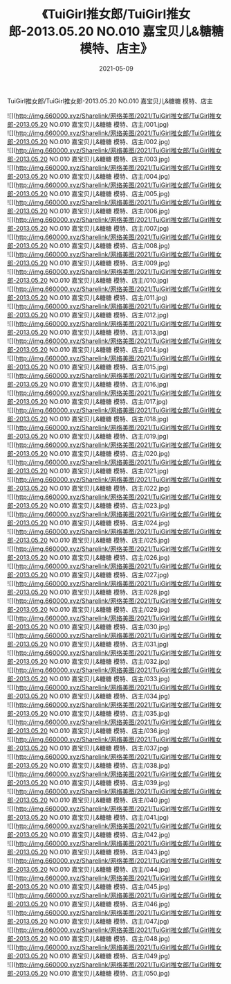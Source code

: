 ﻿---
layout: post
title:  《TuiGirl推女郎/TuiGirl推女郎-2013.05.20 NO.010 嘉宝贝儿&糖糖 模特、店主》
date:   2021-05-09
img: http://img.660000.xyz/Sharelink/网络美图/2021/TuiGirl推女郎/TuiGirl推女郎-2013.05.20 NO.010 嘉宝贝儿&糖糖 模特、店主/000.jpg
categories: [美女, 清纯, 唯美]
---

TuiGirl推女郎/TuiGirl推女郎-2013.05.20 NO.010 嘉宝贝儿&糖糖 模特、店主

 ![](http://img.660000.xyz/Sharelink/网络美图/2021/TuiGirl推女郎/TuiGirl推女郎-2013.05.20 NO.010 嘉宝贝儿&糖糖 模特、店主/001.jpg) <br>![](http://img.660000.xyz/Sharelink/网络美图/2021/TuiGirl推女郎/TuiGirl推女郎-2013.05.20 NO.010 嘉宝贝儿&糖糖 模特、店主/002.jpg) <br>![](http://img.660000.xyz/Sharelink/网络美图/2021/TuiGirl推女郎/TuiGirl推女郎-2013.05.20 NO.010 嘉宝贝儿&糖糖 模特、店主/003.jpg) <br>![](http://img.660000.xyz/Sharelink/网络美图/2021/TuiGirl推女郎/TuiGirl推女郎-2013.05.20 NO.010 嘉宝贝儿&糖糖 模特、店主/004.jpg) <br>![](http://img.660000.xyz/Sharelink/网络美图/2021/TuiGirl推女郎/TuiGirl推女郎-2013.05.20 NO.010 嘉宝贝儿&糖糖 模特、店主/005.jpg) <br>![](http://img.660000.xyz/Sharelink/网络美图/2021/TuiGirl推女郎/TuiGirl推女郎-2013.05.20 NO.010 嘉宝贝儿&糖糖 模特、店主/006.jpg) <br>![](http://img.660000.xyz/Sharelink/网络美图/2021/TuiGirl推女郎/TuiGirl推女郎-2013.05.20 NO.010 嘉宝贝儿&糖糖 模特、店主/007.jpg) <br>![](http://img.660000.xyz/Sharelink/网络美图/2021/TuiGirl推女郎/TuiGirl推女郎-2013.05.20 NO.010 嘉宝贝儿&糖糖 模特、店主/008.jpg) <br>![](http://img.660000.xyz/Sharelink/网络美图/2021/TuiGirl推女郎/TuiGirl推女郎-2013.05.20 NO.010 嘉宝贝儿&糖糖 模特、店主/009.jpg) <br>![](http://img.660000.xyz/Sharelink/网络美图/2021/TuiGirl推女郎/TuiGirl推女郎-2013.05.20 NO.010 嘉宝贝儿&糖糖 模特、店主/010.jpg) <br>![](http://img.660000.xyz/Sharelink/网络美图/2021/TuiGirl推女郎/TuiGirl推女郎-2013.05.20 NO.010 嘉宝贝儿&糖糖 模特、店主/011.jpg) <br>![](http://img.660000.xyz/Sharelink/网络美图/2021/TuiGirl推女郎/TuiGirl推女郎-2013.05.20 NO.010 嘉宝贝儿&糖糖 模特、店主/012.jpg) <br>![](http://img.660000.xyz/Sharelink/网络美图/2021/TuiGirl推女郎/TuiGirl推女郎-2013.05.20 NO.010 嘉宝贝儿&糖糖 模特、店主/013.jpg) <br>![](http://img.660000.xyz/Sharelink/网络美图/2021/TuiGirl推女郎/TuiGirl推女郎-2013.05.20 NO.010 嘉宝贝儿&糖糖 模特、店主/014.jpg) <br>![](http://img.660000.xyz/Sharelink/网络美图/2021/TuiGirl推女郎/TuiGirl推女郎-2013.05.20 NO.010 嘉宝贝儿&糖糖 模特、店主/015.jpg) <br>![](http://img.660000.xyz/Sharelink/网络美图/2021/TuiGirl推女郎/TuiGirl推女郎-2013.05.20 NO.010 嘉宝贝儿&糖糖 模特、店主/016.jpg) <br>![](http://img.660000.xyz/Sharelink/网络美图/2021/TuiGirl推女郎/TuiGirl推女郎-2013.05.20 NO.010 嘉宝贝儿&糖糖 模特、店主/017.jpg) <br>![](http://img.660000.xyz/Sharelink/网络美图/2021/TuiGirl推女郎/TuiGirl推女郎-2013.05.20 NO.010 嘉宝贝儿&糖糖 模特、店主/018.jpg) <br>![](http://img.660000.xyz/Sharelink/网络美图/2021/TuiGirl推女郎/TuiGirl推女郎-2013.05.20 NO.010 嘉宝贝儿&糖糖 模特、店主/019.jpg) <br>![](http://img.660000.xyz/Sharelink/网络美图/2021/TuiGirl推女郎/TuiGirl推女郎-2013.05.20 NO.010 嘉宝贝儿&糖糖 模特、店主/020.jpg) <br>![](http://img.660000.xyz/Sharelink/网络美图/2021/TuiGirl推女郎/TuiGirl推女郎-2013.05.20 NO.010 嘉宝贝儿&糖糖 模特、店主/021.jpg) <br>![](http://img.660000.xyz/Sharelink/网络美图/2021/TuiGirl推女郎/TuiGirl推女郎-2013.05.20 NO.010 嘉宝贝儿&糖糖 模特、店主/022.jpg) <br>![](http://img.660000.xyz/Sharelink/网络美图/2021/TuiGirl推女郎/TuiGirl推女郎-2013.05.20 NO.010 嘉宝贝儿&糖糖 模特、店主/023.jpg) <br>![](http://img.660000.xyz/Sharelink/网络美图/2021/TuiGirl推女郎/TuiGirl推女郎-2013.05.20 NO.010 嘉宝贝儿&糖糖 模特、店主/024.jpg) <br>![](http://img.660000.xyz/Sharelink/网络美图/2021/TuiGirl推女郎/TuiGirl推女郎-2013.05.20 NO.010 嘉宝贝儿&糖糖 模特、店主/025.jpg) <br>![](http://img.660000.xyz/Sharelink/网络美图/2021/TuiGirl推女郎/TuiGirl推女郎-2013.05.20 NO.010 嘉宝贝儿&糖糖 模特、店主/026.jpg) <br>![](http://img.660000.xyz/Sharelink/网络美图/2021/TuiGirl推女郎/TuiGirl推女郎-2013.05.20 NO.010 嘉宝贝儿&糖糖 模特、店主/027.jpg) <br>![](http://img.660000.xyz/Sharelink/网络美图/2021/TuiGirl推女郎/TuiGirl推女郎-2013.05.20 NO.010 嘉宝贝儿&糖糖 模特、店主/028.jpg) <br>![](http://img.660000.xyz/Sharelink/网络美图/2021/TuiGirl推女郎/TuiGirl推女郎-2013.05.20 NO.010 嘉宝贝儿&糖糖 模特、店主/029.jpg) <br>![](http://img.660000.xyz/Sharelink/网络美图/2021/TuiGirl推女郎/TuiGirl推女郎-2013.05.20 NO.010 嘉宝贝儿&糖糖 模特、店主/030.jpg) <br>![](http://img.660000.xyz/Sharelink/网络美图/2021/TuiGirl推女郎/TuiGirl推女郎-2013.05.20 NO.010 嘉宝贝儿&糖糖 模特、店主/031.jpg) <br>![](http://img.660000.xyz/Sharelink/网络美图/2021/TuiGirl推女郎/TuiGirl推女郎-2013.05.20 NO.010 嘉宝贝儿&糖糖 模特、店主/032.jpg) <br>![](http://img.660000.xyz/Sharelink/网络美图/2021/TuiGirl推女郎/TuiGirl推女郎-2013.05.20 NO.010 嘉宝贝儿&糖糖 模特、店主/033.jpg) <br>![](http://img.660000.xyz/Sharelink/网络美图/2021/TuiGirl推女郎/TuiGirl推女郎-2013.05.20 NO.010 嘉宝贝儿&糖糖 模特、店主/034.jpg) <br>![](http://img.660000.xyz/Sharelink/网络美图/2021/TuiGirl推女郎/TuiGirl推女郎-2013.05.20 NO.010 嘉宝贝儿&糖糖 模特、店主/035.jpg) <br>![](http://img.660000.xyz/Sharelink/网络美图/2021/TuiGirl推女郎/TuiGirl推女郎-2013.05.20 NO.010 嘉宝贝儿&糖糖 模特、店主/036.jpg) <br>![](http://img.660000.xyz/Sharelink/网络美图/2021/TuiGirl推女郎/TuiGirl推女郎-2013.05.20 NO.010 嘉宝贝儿&糖糖 模特、店主/037.jpg) <br>![](http://img.660000.xyz/Sharelink/网络美图/2021/TuiGirl推女郎/TuiGirl推女郎-2013.05.20 NO.010 嘉宝贝儿&糖糖 模特、店主/038.jpg) <br>![](http://img.660000.xyz/Sharelink/网络美图/2021/TuiGirl推女郎/TuiGirl推女郎-2013.05.20 NO.010 嘉宝贝儿&糖糖 模特、店主/039.jpg) <br>![](http://img.660000.xyz/Sharelink/网络美图/2021/TuiGirl推女郎/TuiGirl推女郎-2013.05.20 NO.010 嘉宝贝儿&糖糖 模特、店主/040.jpg) <br>![](http://img.660000.xyz/Sharelink/网络美图/2021/TuiGirl推女郎/TuiGirl推女郎-2013.05.20 NO.010 嘉宝贝儿&糖糖 模特、店主/041.jpg) <br>![](http://img.660000.xyz/Sharelink/网络美图/2021/TuiGirl推女郎/TuiGirl推女郎-2013.05.20 NO.010 嘉宝贝儿&糖糖 模特、店主/042.jpg) <br>![](http://img.660000.xyz/Sharelink/网络美图/2021/TuiGirl推女郎/TuiGirl推女郎-2013.05.20 NO.010 嘉宝贝儿&糖糖 模特、店主/043.jpg) <br>![](http://img.660000.xyz/Sharelink/网络美图/2021/TuiGirl推女郎/TuiGirl推女郎-2013.05.20 NO.010 嘉宝贝儿&糖糖 模特、店主/044.jpg) <br>![](http://img.660000.xyz/Sharelink/网络美图/2021/TuiGirl推女郎/TuiGirl推女郎-2013.05.20 NO.010 嘉宝贝儿&糖糖 模特、店主/045.jpg) <br>![](http://img.660000.xyz/Sharelink/网络美图/2021/TuiGirl推女郎/TuiGirl推女郎-2013.05.20 NO.010 嘉宝贝儿&糖糖 模特、店主/046.jpg) <br>![](http://img.660000.xyz/Sharelink/网络美图/2021/TuiGirl推女郎/TuiGirl推女郎-2013.05.20 NO.010 嘉宝贝儿&糖糖 模特、店主/047.jpg) <br>![](http://img.660000.xyz/Sharelink/网络美图/2021/TuiGirl推女郎/TuiGirl推女郎-2013.05.20 NO.010 嘉宝贝儿&糖糖 模特、店主/048.jpg) <br>![](http://img.660000.xyz/Sharelink/网络美图/2021/TuiGirl推女郎/TuiGirl推女郎-2013.05.20 NO.010 嘉宝贝儿&糖糖 模特、店主/049.jpg) <br>![](http://img.660000.xyz/Sharelink/网络美图/2021/TuiGirl推女郎/TuiGirl推女郎-2013.05.20 NO.010 嘉宝贝儿&糖糖 模特、店主/050.jpg) <br>
